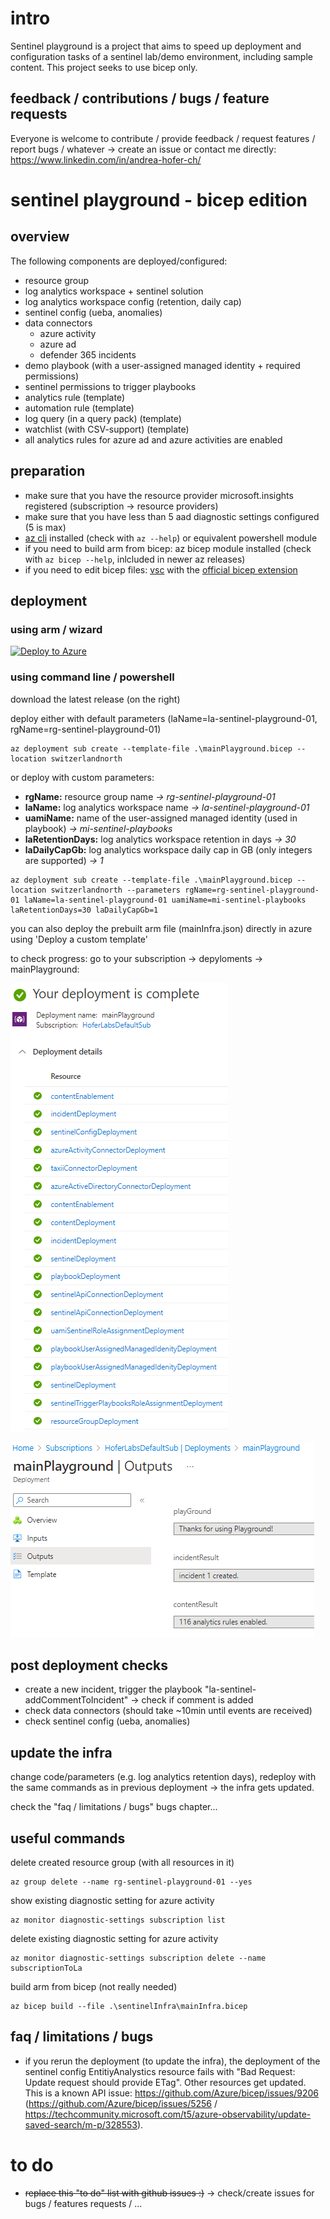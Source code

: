 # intro
Sentinel playground is a project that aims to speed up deployment and configuration tasks of a sentinel lab/demo environment, including sample content. This project seeks to use bicep only.

## feedback / contributions / bugs / feature requests
Everyone is welcome to contribute / provide feedback / request features / report bugs / whatever -> create an issue or contact me directly: https://www.linkedin.com/in/andrea-hofer-ch/


# sentinel playground - **bicep edition**
## overview
The following components are deployed/configured:
- resource group
- log analytics workspace + sentinel solution
- log analytics workspace config (retention, daily cap)
- sentinel config (ueba, anomalies)
- data connectors
    - azure activity
    - azure ad 
    - defender 365 incidents
- demo playbook (with a user-assigned managed identity + required permissions)
- sentinel permissions to trigger playbooks
- analytics rule (template)
- automation rule (template)
- log query (in a query pack) (template)
- watchlist (with CSV-support) (template)
- all analytics rules for azure ad and azure activities are enabled

## preparation
- make sure that you have the resource provider microsoft.insights registered (subscription -> resource providers)
- make sure that you have less than 5 aad diagnostic settings configured (5 is max)
- [az cli](https://learn.microsoft.com/en-us/cli/azure/install-azure-cli) installed (check with `az --help`) or equivalent powershell module
- if you need to build arm from bicep: az bicep module installed (check with `az bicep --help`, inlcluded in newer az releases)
- if you need to edit bicep files: [vsc](https://code.visualstudio.com/) with the [official bicep extension](https://marketplace.visualstudio.com/items?itemName=ms-azuretools.vscode-bicep)
## deployment
### using arm / wizard
[![Deploy to Azure](https://aka.ms/deploytoazurebutton)](https://portal.azure.com/#create/Microsoft.Template/uri/https%3A%2F%2Fraw.githubusercontent.com%2Fhoferandrea%2FSentinel-Playground-Bicep-Edition%2Fmain%2FmainPlayground.json/createUIDefinitionUri/https%3A%2F%2Fraw.githubusercontent.com%2Fhoferandrea%2FSentinel-Playground-Bicep-Edition%2Fmain%2FmainPlaygroundUi.json)

### using command line / powershell

download the latest release (on the right)

deploy either with default parameters (laName=la-sentinel-playground-01, rgName=rg-sentinel-playground-01)
```
az deployment sub create --template-file .\mainPlayground.bicep --location switzerlandnorth
```
or deploy with custom parameters:
- **rgName:** resource group name *-> rg-sentinel-playground-01*
- **laName:** log analytics workspace name *-> la-sentinel-playground-01*
- **uamiName:** name of the user-assigned managed identity (used in playbook) *-> mi-sentinel-playbooks*
- **laRetentionDays:** log analytics workspace retention in days *-> 30*
- **laDailyCapGb:** log analytics workspace daily cap in GB (only integers are supported) *-> 1*
```
az deployment sub create --template-file .\mainPlayground.bicep --location switzerlandnorth --parameters rgName=rg-sentinel-playground-01 laName=la-sentinel-playground-01 uamiName=mi-sentinel-playbooks laRetentionDays=30 laDailyCapGb=1
```

you can also deploy the prebuilt arm file (mainInfra.json) directly in azure using 'Deploy a custom template'

to check progress: go to your subscription -> depyloments -> mainPlayground:

![deployment progress](doc/images/infraDeployment.png)

![deployment progress output](doc/images/infraDeploymentOutputs.png)


## post deployment checks
- create a new incident, trigger the playbook "la-sentinel-addCommentToIncident" -> check if comment is added
- check data connectors (should take ~10min until events are received)
- check sentinel config (ueba, anomalies)

## update the infra
change code/parameters (e.g. log analytics retention days), redeploy with the same commands as in previous deployment -> the infra gets updated.

check the "faq / limitations / bugs" bugs chapter...

## useful commands
delete created resource group (with all resources in it)
```
az group delete --name rg-sentinel-playground-01 --yes
```

show existing diagnostic setting for azure activity
```
az monitor diagnostic-settings subscription list
```

delete existing diagnostic setting for azure activity
```
az monitor diagnostic-settings subscription delete --name subscriptionToLa
```
build arm from bicep (not really needed)
```
az bicep build --file .\sentinelInfra\mainInfra.bicep
```

## faq / limitations / bugs
- if you rerun the deployment (to update the infra), the deployment of the sentinel config EntitiyAnalystics resource fails with "Bad Request: Update request should provide ETag". Other resources get updated. This is a known API issue: https://github.com/Azure/bicep/issues/9206 (https://github.com/Azure/bicep/issues/5256 / https://techcommunity.microsoft.com/t5/azure-observability/update-saved-search/m-p/328553). 

# to do
- ~~replace this "to do" list with github issues :)~~ -> check/create issues for bugs / features requests / ...
